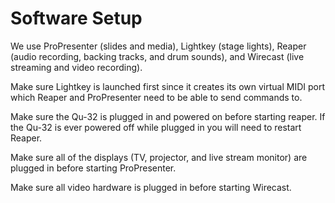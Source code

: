# Software Setup

We use ProPresenter (slides and media), Lightkey (stage lights), Reaper (audio
recording, backing tracks, and drum sounds), and Wirecast (live streaming and
video recording).

Make sure Lightkey is launched first since it creates its own virtual MIDI port
which Reaper and ProPresenter need to be able to send commands to.

Make sure the Qu-32 is plugged in and powered on before starting reaper. If the
Qu-32 is ever powered off while plugged in you will need to restart Reaper.

Make sure all of the displays (TV, projector, and live stream monitor) are
plugged in before starting ProPresenter.

Make sure all video hardware is plugged in before starting Wirecast.
